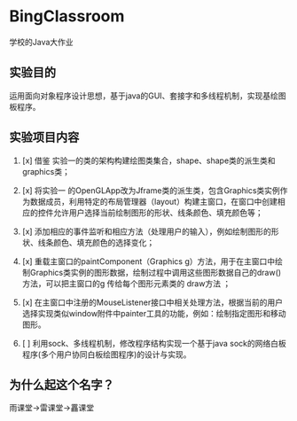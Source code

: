 # BingClassroom

学校的Java大作业

## 实验目的
运用面向对象程序设计思想，基于java的GUI、套接字和多线程机制，实现基绘图板程序。

## 实验项目内容
1. [x] 借鉴 实验一的类的架构构建绘图类集合，shape、shape类的派生类和graphics类；

2. [x] 将实验一 的OpenGLApp改为Jframe类的派生类，包含Graphics类实例作为数据成员，利用特定的布局管理器（layout）构建主窗口，在窗口中创建相应的控件允许用户选择当前绘制图形的形状、线条颜色、填充颜色等；

3. [x] 添加相应的事件监听和相应方法（处理用户的输入），例如绘制图形的形状、线条颜色、填充颜色的选择变化；

4. [x] 重载主窗口的paintComponent（Graphics g）方法，用于在主窗口中绘制Graphics类实例的图形数据，绘制过程中调用这些图形数据自己的draw()方法，可以把主窗口的g 传给每个图形元素类的 draw方法 ；

5. [x] 在主窗口中注册的MouseListener接口中相关处理方法，根据当前的用户选择实现类似window附件中painter工具的功能，例如：绘制指定图形和移动图形。

6. [ ] 利用sock、多线程机制，修改程序结构实现一个基于java sock的网络白板程序(多个用户协同白板绘图程序)的设计与实现。

## 为什么起这个名字？

雨课堂->雷课堂->靐课堂
